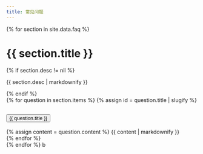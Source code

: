 ```yaml
---
title: 常见问题
---
```


{% for section in site.data.faq %}
  <h1 id="{{ section.title | slugify }}">{{ section.title }}</h1>
  {% if section.desc != nil %}<p>{{ section.desc | markdownify }}</p>{% endif %}
  <div class="accordion mb-4" id="accordionFaq">
    {% for question in section.items %}
      {% assign id = question.title | slugify %}
      <div class="accordion-item">
        <h2 class="accordion-header">
          <button class="accordion-button collapsed" type="button" data-bs-toggle="collapse" data-bs-target="#{{ id }}" aria-expanded="true" aria-controls="{{ id }}">
            {{ question.title }}
          </button>
        </h2>
        <div id="{{ id }}" class="accordion-collapse collapse" data-bs-parent="#accordionFaq">
          <div class="accordion-body">
            {% assign content = question.content %}
            {{ content | markdownify }}
          </div>
        </div>
      </div>
    {% endfor %}
  </div>
{% endfor %}
 b